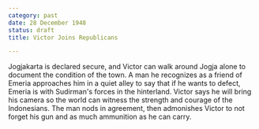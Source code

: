 ```yaml
---
category: past
date: 28 December 1948
status: draft
title: Victor Joins Republicans

---
```



Jogjakarta is declared  secure, and Victor
can walk around Jogja alone to document the condition of the town. A man
he recognizes as a friend of Emeria approaches him in a quiet alley to
say that if he wants to defect, Emeria is with Sudirman's forces in the
hinterland. Victor says he will bring his camera so the world can
witness the strength and courage of the Indonesians. The man nods in
agreement, then admonishes Victor to not forget his gun and as much
ammunition as he can carry.
